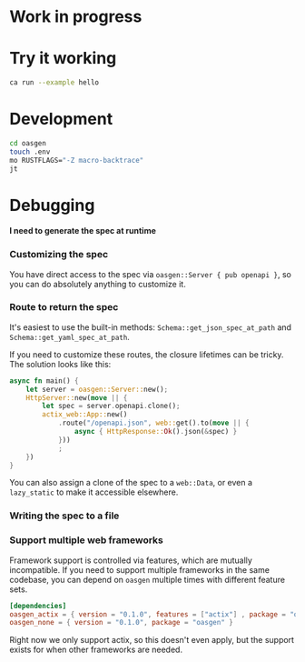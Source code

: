 # Work in progress

# Try it working

```bash
ca run --example hello
```

# Development

```bash
cd oasgen
touch .env
mo RUSTFLAGS="-Z macro-backtrace"
jt
```

# Debugging

#### I need to generate the spec at runtime


### Customizing the spec

You have direct access to the spec via `oasgen::Server { pub openapi }`, so you can do absolutely anything to customize it.

### Route to return the spec

It's easiest to use the built-in methods: `Schema::get_json_spec_at_path` and `Schema::get_yaml_spec_at_path`.

If you need to customize these routes, the closure lifetimes can be tricky. The solution looks like this:

```rust
async fn main() {
    let server = oasgen::Server::new();
    HttpServer::new(move || {
        let spec = server.openapi.clone();
        actix_web::App::new()
            .route("/openapi.json", web::get().to(move || {
                async { HttpResponse::Ok().json(&spec) }
            }))
            ;
    }) 
}
```

You can also assign a clone of the spec to a `web::Data`, or even a `lazy_static` to make it accessible elsewhere.

### Writing the spec to a file


### Support multiple web frameworks

Framework support is controlled via features, which are mutually incompatible. If you need to support
multiple frameworks in the same codebase, you can depend on `oasgen` multiple times with different
feature sets.

```toml
[dependencies]
oasgen_actix = { version = "0.1.0", features = ["actix"] , package = "oasgen" }
oasgen_none = { version = "0.1.0", package = "oasgen" }
```

Right now we only support actix, so this doesn't even apply, but the support exists for when 
other frameworks are needed.
